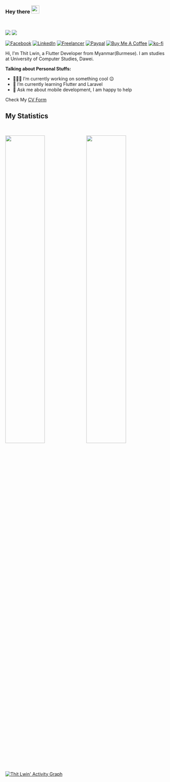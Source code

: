 ### Hey there <img src="https://media.giphy.com/media/hvRJCLFzcasrR4ia7z/giphy.gif" width="25px">

<br />

![](https://visitor-badge.glitch.me/badge?page_id=thitlwincoder.thitlwincoder)
![](https://komarev.com/ghpvc/?username=thitlwincoder)

[![Facebook](https://img.shields.io/badge/-Facebook-blue?style=flat&logo=facebook&logoColor=white)](https://www.facebook.com/thitlwincoder)
[![LinkedIn](https://img.shields.io/badge/-LinkedIn-blue?style=flat&logo=LinkedIn&logoColor=white)](https://linkedin.com/in/thitlwincoder)
[![Freelancer](https://img.shields.io/badge/-Freelancer-blue?style=flat&logo=Freelancer&logoColor=white)](https://www.freelancer.com/u/thitlwincoder)
[![Paypal](https://img.shields.io/badge/-Paypal-blue?style=flat&logo=Paypal&logoColor=white)](https://paypal.me/thitlwin312)
[![Buy Me A Coffee](https://img.shields.io/badge/-buymeacoffee-blue?style=flat&logo=buymeacoffee&logoColor=white)](https://www.buymeacoffee.com/thitlwincoder)
[![ko-fi](https://ko-fi.com/img/githubbutton_sm.svg)](https://ko-fi.com/thitlwincoder)

Hi, I'm Thit Lwin, a Flutter Developer from Myanmar(Burmese). I am studies at University of Computer Studies, Dawei.

**Talking about Personal Stuffs:**

- 👨🏽‍💻 I’m currently working on something cool :wink:
- 🌱 I’m currently learning Flutter and Laravel
- 💬 Ask me about mobile development, I am happy to help

Check My [CV Form](https://thitlwincoder.github.io)


## My Statistics

<br/>
<p align="left">
  <img width="49.5%" src="https://github-readme-stats.vercel.app/api?username=thitlwincoder&show_icons=true&theme=gruvbox&hide_border=true" />
    <img width="49.5%" src="https://github-readme-streak-stats.herokuapp.com/?user=thitlwincoder&theme=gruvbox&hide_border=true" />
</p>
<br>

[![Thit Lwin' Activity Graph](https://activity-graph.herokuapp.com/graph?username=thitlwincoder&custom_title=Thit%20Lwin's%20Contribution%20Graph&theme=gruvbox&bg_color=282828&hide_border=true&line=d1a01f&point=c58545)](https://github.com/thitlwincoder)
